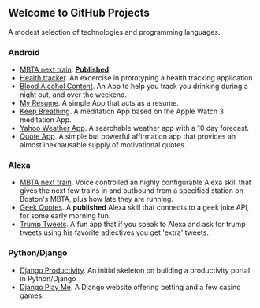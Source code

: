 ## Welcome to GitHub Projects

A modest selection of technologies and programming languages.

### Android
- [MBTA next train](https://github.com/fyi2/NextTrain-Android). **[Published](https://play.google.com/store/apps/details?id=org.sherman.tony.nexttrain&hl=en)**
- [Health tracker](https://github.com/fyi2/HealthTrackerv01). An excercise in prototyping a health tracking application
- [Blood Alcohol Content](https://github.com/fyi2/BloodAlcoholContent). An App to help you track you drinking during a night out, and over the weekend.
- [My Resume](https://github.com/fyi2/MyResume). A simple App that acts as a resume.
- [Keep Breathing](https://github.com/fyi2/KeepBreathing). A meditation App based on the Apple Watch 3 meditation App.
- [Yahoo Weather App](https://github.com/fyi2/WeatherPortfolio). A searchable weather app with a 10 day forecast.
- [Quote App](https://github.com/fyi2/QuotePortfolio). A simple but powerful affirmation app that provides an almost inexhausable supply of motivational quotes.

### Alexa
- [MBTA next train](https://github.com/fyi2/NextTrain-Alexa). Voice controlled an highly configurable Alexa skill that gives the next few trains in and outbound from a specified station on Boston's MBTA, plus how late they are running.
- [Geek Quotes](https://github.com/fyi2/geekQuotes). A **published** Alexa skill that connects to a geek joke API, for some early morning fun.
- [Trump Tweets](https://github.com/fyi2/TrumpTweets-Alexa). A fun app that if you speak to Alexa and ask for trump tweets using his favorite adjectives you get 'extra' tweets.

### Python/Django
- [Django Productivity](https://github.com/fyi2/Django-Productivity). An initial skeleton on building a productivity portal in Python/Django
- [Django Play Me](https://github.com/fyi2/DjangoPlayMe). A Django website offering betting and a few casino games.
